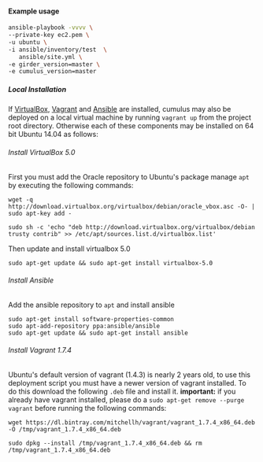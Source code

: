 #### Example usage

```sh
ansible-playbook -vvvv \
--private-key ec2.pem \
-u ubuntu \
-i ansible/inventory/test  \
   ansible/site.yml \
-e girder_version=master \
-e cumulus_version=master
```

##### Local Installation 
If [VirtualBox](https://www.virtualbox.org/wiki/Downloads), [Vagrant](https://www.vagrantup.com/) and [Ansible](http://www.ansible.com/) are installed, cumulus may also be deployed on a local virtual machine by running ```vagrant up``` from the project root directory. Otherwise each of these components may be installed on 64 bit Ubuntu 14.04 as follows: 


###### Install VirtualBox 5.0
First you must add the Oracle repository to Ubuntu's package manage ```apt``` by executing the following commands:
```
wget -q http://download.virtualbox.org/virtualbox/debian/oracle_vbox.asc -O- | sudo apt-key add -

sudo sh -c 'echo "deb http://download.virtualbox.org/virtualbox/debian trusty contrib" >> /etc/apt/sources.list.d/virtualbox.list'
```

Then update and install virtualbox 5.0
```
sudo apt-get update && sudo apt-get install virtualbox-5.0

```

###### Install Ansible
Add the ansible repository to ```apt``` and install ansible
```
sudo apt-get install software-properties-common
sudo apt-add-repository ppa:ansible/ansible
sudo apt-get update && sudo apt-get install ansible
```

###### Install Vagrant 1.7.4

Ubuntu's default version of vagrant (1.4.3) is nearly 2 years old, to use this deployment script you must have a newer version of vagrant installed.  To do this download the following ```.deb``` file and install it. **important:** if you already have vagrant installed,  please do a ```sudo apt-get remove --purge vagrant``` before running the following commands:

```
wget https://dl.bintray.com/mitchellh/vagrant/vagrant_1.7.4_x86_64.deb -O /tmp/vagrant_1.7.4_x86_64.deb

sudo dpkg --install /tmp/vagrant_1.7.4_x86_64.deb && rm /tmp/vagrant_1.7.4_x86_64.deb
```
